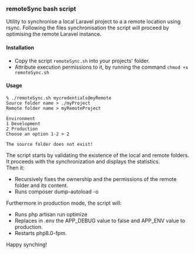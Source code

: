 ### remoteSync bash script
Utility to synchronise a local Laravel project to a a remote location using rsync.
Following the files synchronisation the script will proceed by optimising the remote Laravel instance.

#### Installation
- Copy the script `remoteSync.sh` into your projects' folder. 
- Attribute execution permissions to it, by running the command `chmod +x remoteSync.sh`

#### Usage
```
% ./remoteSync.sh mycredentials@myRemote
Source folder name > ./myProject
Remote folder name > myRemoteProject

Environment 
1 Development
2 Production
Choose an option 1-2 > 2

The source folder does not exist!

```

The script starts by validating the existence of the local and remote folders.  
It proceeds with the synchronization and displays the statistics.  
Then it:
- Recursively fixes the ownership and the permissions of the remote folder and its content.
- Runs composer dump-autoload -o

Furthermore in production mode, the script will:
- Runs php artisan run optimize
- Replaces in .env the APP_DEBUG value to false and APP_ENV value to production.
- Restarts php8.0-fpm.  
  
Happy synching!

